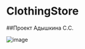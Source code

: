 # ClothingStore

##Проект Адышкина С.С.

![image](https://user-images.githubusercontent.com/56836526/215406298-3744b7af-039d-4b4e-b61d-99a70fa5d44b.png)
